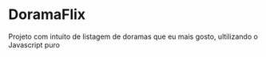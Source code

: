 <h1>DoramaFlix</h1>
<p>Projeto com intuito de listagem de doramas que eu mais gosto, ultilizando o Javascript puro</p>
